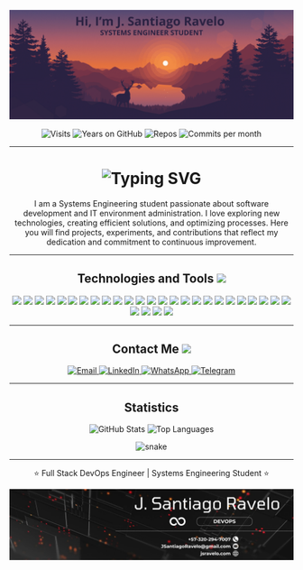 <!-- Portada -->
<p align="center">
  <img src="https://github.com/JunniorRavelo/JunniorRavelo/blob/master/images/portada.webp" alt="Cover" />
</p>

<!-- Contadores -->
<p align="center">
  <img src="https://badges.pufler.dev/visits/JunniorRavelo/JunniorRavelo" alt="Visits" /> 
  <img src="https://badges.pufler.dev/years/JunniorRavelo" alt="Years on GitHub" /> 
  <img src="https://badges.pufler.dev/repos/JunniorRavelo" alt="Repos" />
  <img src="https://badges.pufler.dev/commits/monthly/JunniorRavelo" alt="Commits per month" />
</p>

---

<!-- Título con animación typing -->
<h1 align="center">
  <img src="https://readme-typing-svg.herokuapp.com?duration=3000&color=36BCF7&center=true&vCenter=true&width=380&lines=Hey!+I'm+J.+Santiago+Ravelo;Full+Stack+DevOps+Engineer;Systems+Engineering+Student" alt="Typing SVG" />
</h1>

<p align="center">
  I am a Systems Engineering student passionate about software development and IT environment administration. I love exploring new technologies, creating efficient solutions, and optimizing processes. Here you will find projects, experiments, and contributions that reflect my dedication and commitment to continuous improvement.
</p>

---

<!-- Tecnologías y Herramientas -->
<h2 align="center">Technologies and Tools <img src="https://github.com/ritik307/ritik307/blob/main/images/laptop.gif" width="50"></h2>

<p align="center">
  <!-- AWS -->
  <img src="https://img.shields.io/badge/-AWS-232F3E?style=flat-square&logo=amazonwebservices&logoColor=white"/>
  <!-- Bootstrap -->
  <img src="https://img.shields.io/badge/-Bootstrap-563D7C?style=flat-square&logo=bootstrap&logoColor=white"/>
  <!-- C -->
  <img src="https://img.shields.io/badge/-C-00599C?style=flat-square&logo=c&logoColor=white"/>
  <!-- C++ -->
  <img src="https://img.shields.io/badge/-C++-00599C?style=flat-square&logo=cplusplus&logoColor=white"/>
  <!-- CentOS -->
  <img src="https://img.shields.io/badge/-CentOS-262577?style=flat-square&logo=centos&logoColor=white"/>
  <!-- CSS3 -->
  <img src="https://img.shields.io/badge/-CSS3-1572B6?style=flat-square&logo=css3&logoColor=white"/>
  <!-- Debian -->
  <img src="https://img.shields.io/badge/-Debian-A81D33?style=flat-square&logo=debian&logoColor=white"/>
  <!-- Express -->
  <img src="https://img.shields.io/badge/-Express-000000?style=flat-square&logo=express&logoColor=white"/>
  <!-- Git -->
  <img src="https://img.shields.io/badge/-Git-F05032?style=flat-square&logo=git&logoColor=white"/>
  <!-- GitHub -->
  <img src="https://img.shields.io/badge/-GitHub-181717?style=flat-square&logo=github&logoColor=white"/>
  <!-- Go -->
  <img src="https://img.shields.io/badge/-Go-00ADD8?style=flat-square&logo=go&logoColor=white"/>
  <!-- Heroku -->
  <img src="https://img.shields.io/badge/-Heroku-430098?style=flat-square&logo=heroku&logoColor=white"/>
  <!-- HTML5 -->
  <img src="https://img.shields.io/badge/-HTML5-E34F26?style=flat-square&logo=html5&logoColor=white"/>
  <!-- Java -->
  <img src="https://img.shields.io/badge/-Java-E34A86?style=flat-square&logo=oracle&logoColor=white"/>
  <!-- JavaScript -->
  <img src="https://img.shields.io/badge/-JavaScript-F7DF1E?style=flat-square&logo=javascript&logoColor=black"/>
  <!-- Laravel -->
  <img src="https://img.shields.io/badge/-Laravel-FF2D20?style=flat-square&logo=laravel&logoColor=white"/>
  <!-- MongoDB -->
  <img src="https://img.shields.io/badge/-MongoDB-47A248?style=flat-square&logo=mongodb&logoColor=white"/>
  <!-- MySQL -->
  <img src="https://img.shields.io/badge/-MySQL-4479A1?style=flat-square&logo=mysql&logoColor=white"/>
  <!-- Nest.js -->
  <img src="https://img.shields.io/badge/-Nest.js-E0234E?style=flat-square&logo=nestjs&logoColor=white"/>
  <!-- Next.js -->
  <img src="https://img.shields.io/badge/-Next.js-000000?style=flat-square&logo=next.js&logoColor=white"/>
  <!-- Node.js -->
  <img src="https://img.shields.io/badge/-Node.js-339933?style=flat-square&logo=node.js&logoColor=white"/>
  <!-- PHP -->
  <img src="https://img.shields.io/badge/-PHP-777BB4?style=flat-square&logo=php&logoColor=white"/>
  <!-- PostgREST -->
  <img src="https://img.shields.io/badge/-PostgREST-336791?style=flat-square&logo=postgresql&logoColor=white"/>
  <!-- Python -->
  <img src="https://img.shields.io/badge/-Python-3776AB?style=flat-square&logo=python&logoColor=white"/>
  <!-- React -->
  <img src="https://img.shields.io/badge/-React-61DAFB?style=flat-square&logo=react&logoColor=black"/>
  <!-- React Native -->
  <img src="https://img.shields.io/badge/-React%20Native-61DAFB?style=flat-square&logo=react&logoColor=black"/>
  <!-- SpringBoot -->
  <img src="https://img.shields.io/badge/-SpringBoot-6DB33F?style=flat-square&logo=springboot&logoColor=white"/>
  <!-- Ubuntu Server -->
  <img src="https://img.shields.io/badge/-Ubuntu%20Server-E95420?style=flat-square&logo=ubuntu&logoColor=white"/>
  <!-- WordPress -->
  <img src="https://img.shields.io/badge/-WordPress-21759B?style=flat-square&logo=wordpress&logoColor=white"/>
</p>

---

<!-- Contacto -->
<h2 align="center">Contact Me <img src="https://media0.giphy.com/media/jqNPzdTTxQfOgOqpO4/source.gif" width="50"></h2>

<p align="center">
  <a href="mailto:JSantiagoRavelo@gmail.com">
    <img src="https://img.shields.io/badge/-JSantiagoRavelo@gmail.com-c14438?style=flat-square&logo=Gmail&logoColor=white" alt="Email" />
  </a>
  <a href="https://www.linkedin.com/in/jsravelo/">
    <img src="https://img.shields.io/badge/-J.%20Santiago%20Ravelo-blue?style=flat-square&logo=Linkedin&logoColor=white" alt="LinkedIn" />
  </a>
  <a href="https://wa.me/573202947007">
    <img src="https://img.shields.io/badge/-(+57)3202947007-25D366?style=flat-square&logo=WhatsApp&logoColor=white" alt="WhatsApp" />
  </a>
  <a href="https://t.me/+573202947007">
    <img src="https://img.shields.io/badge/-(+57)3202947007-blue?style=flat-square&logo=Telegram&logoColor=white" alt="Telegram" />
  </a>
</p>

---

<!-- Estadísticas -->
<h2 align="center">Statistics</h2>
<p align="center">
  <img src="https://github-readme-stats.vercel.app/api?username=JunniorRavelo&show_icons=true&theme=radical&line_height=27" alt="GitHub Stats" />
  <img src="https://github-readme-stats.vercel.app/api/top-langs/?username=JunniorRavelo&hide=html,css,java,shaderlab,kotlin,hlsl&theme=radical" alt="Top Languages" />
</p>

<!-- Snake de commits (recuerda configurar el workflow en tu repo) -->
<p align="center">
  <img src="https://github.com/JunniorRavelo/JunniorRavelo/blob/output/github-contribution-grid-snake.gif" alt="snake">
</p>

---

<p align="center">⭐ Full Stack DevOps Engineer | Systems Engineering Student ⭐</p>

<p align="center">
  <img src="https://github.com/JunniorRavelo/JunniorRavelo/blob/master/images/contact.webp" alt="Contact" />
</p>
